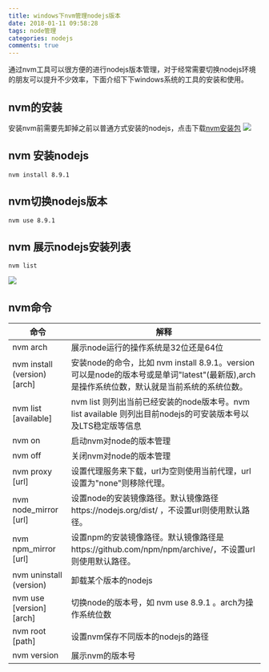```yaml
---
title: windows下nvm管理nodejs版本
date: 2018-01-11 09:58:28
tags: node管理
categories: nodejs
comments: true
---
```

通过nvm工具可以很方便的进行nodejs版本管理，对于经常需要切换nodejs环境的朋友可以提升不少效率，下面介绍下下windows系统的工具的安装和使用。
<!-- more -->
## nvm的安装
安装nvm前需要先卸掉之前以普通方式安装的nodejs，点击下载[nvm安装包](https://github.com/coreybutler/nvm-windows/releases)
![](/images/2018/1/nvm.png)


## nvm 安装nodejs
```
nvm install 8.9.1
```

## nvm切换nodejs版本
```
nvm use 8.9.1
```

## nvm 展示nodejs安装列表
```
nvm list
```
![](/images/2018/1/nvm2.png)
## nvm命令
  命令                         | 解释
  ---                          | ---
  nvm arch                     |  展示node运行的操作系统是32位还是64位
  nvm install (version) [arch] | 安装node的命令，比如 nvm install 8.9.1。version可以是node的版本号或是单词"latest"(最新版),arch是操作系统位数，默认就是当前系统的系统位数。
  nvm list [available]         | nvm list 则列出当前已经安装的node版本号。nvm list available 则列出目前nodejs的可安装版本号以及LTS稳定版等信息
  nvm on                       | 启动nvm对node的版本管理
  nvm off                      | 关闭nvm对node的版本管理
  nvm proxy [url]              | 设置代理服务来下载，url为空则使用当前代理，url设置为"none"则移除代理。
  nvm node_mirror [url] | 设置node的安装镜像路径。默认镜像路径https://nodejs.org/dist/ ，不设置url则使用默认路径。
  nvm npm_mirror [url] | 设置npm的安装镜像路径。默认镜像路径是https://github.com/npm/npm/archive/，不设置url则使用默认路径。
  nvm uninstall (version)      | 卸载某个版本的nodejs
  nvm use [version] [arch]     | 切换node的版本号，如 nvm use 8.9.1 。arch为操作系统位数
  nvm root [path]              | 设置nvm保存不同版本的nodejs的路径
  nvm version                  | 展示nvm的版本号